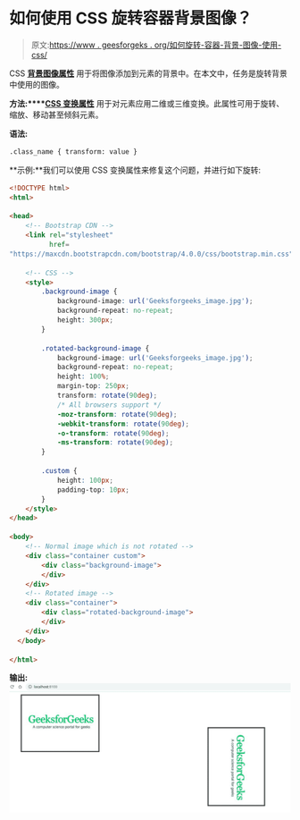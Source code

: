 # 如何使用 CSS 旋转容器背景图像？

> 原文:[https://www . geesforgeks . org/如何旋转-容器-背景-图像-使用-css/](https://www.geeksforgeeks.org/how-to-rotate-container-background-image-using-css/)

CSS **[背景图像属性](https://www.geeksforgeeks.org/css-background-image-property/)** 用于将图像添加到元素的背景中。在本文中，任务是旋转背景中使用的图像。

**方法:****[CSS 变换属性](https://www.geeksforgeeks.org/css-transform-property/)** 用于对元素应用二维或三维变换。此属性可用于旋转、缩放、移动甚至倾斜元素。

**语法:**

```html
.class_name { transform: value } 
```

**示例:**我们可以使用 CSS 变换属性来修复这个问题，并进行如下旋转:

```html
<!DOCTYPE html>
<html>

<head>
    <!-- Bootstrap CDN -->
    <link rel="stylesheet"
          href=
"https://maxcdn.bootstrapcdn.com/bootstrap/4.0.0/css/bootstrap.min.css">

    <!-- CSS -->
    <style>
        .background-image {
            background-image: url('Geeksforgeeks_image.jpg');
            background-repeat: no-repeat;
            height: 300px;
        }

        .rotated-background-image {
            background-image: url('Geeksforgeeks_image.jpg');
            background-repeat: no-repeat;
            height: 100%;
            margin-top: 250px;
            transform: rotate(90deg);
            /* All browsers support */
            -moz-transform: rotate(90deg);
            -webkit-transform: rotate(90deg);
            -o-transform: rotate(90deg);
            -ms-transform: rotate(90deg);
        }

        .custom {
            height: 100px;
            padding-top: 10px;
        }
    </style>
</head>

<body>
    <!-- Normal image which is not rotated -->
    <div class="container custom">
        <div class="background-image">
        </div>
    </div>
    <!-- Rotated image -->
    <div class="container">
        <div class="rotated-background-image">
        </div>
    </div>
  </body>

</html>
```

**输出:**
![](img/db545dcf3f7145dfe462044c04da6099.png)